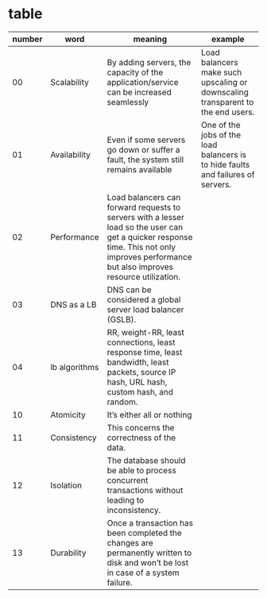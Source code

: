 # table


number | word | meaning | example
--- | --- | --- | ---
00 | Scalability| By adding servers, the capacity of the application/service can be increased seamlessly| Load balancers make such upscaling or downscaling transparent to the end users.
01 | Availability| Even if some servers go down or suffer a fault, the system still remains available | One of the jobs of the load balancers is to hide faults and failures of servers.
02 | Performance| Load balancers can forward requests to servers with a lesser load so the user can get a quicker response time. This not only improves performance but also improves resource utilization.
03 | DNS as a LB | DNS can be considered a global server load balancer (GSLB).
04 | lb algorithms | RR, weight-RR, least connections, least response time, least bandwidth, least packets, source IP hash, URL hash, custom hash, and random.
10 | Atomicity | It’s either all or nothing |
11 | Consistency | This concerns the correctness of the data. |
12 | Isolation | The database should be able to process concurrent transactions without leading to inconsistency. |
13 | Durability | Once a transaction has been completed the changes are permanently written to disk and won’t be lost in case of a system failure. |

